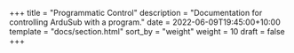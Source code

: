 +++
title = "Programmatic Control"
description = "Documentation for controlling ArduSub with a program."
date = 2022-06-09T19:45:00+10:00
template = "docs/section.html"
sort_by = "weight"
weight = 10
draft = false
+++
